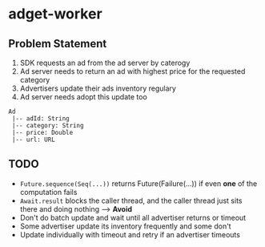 # adget-worker

## Problem Statement
1. SDK requests an ad from the ad server by caterogy
2. Ad server needs to return an ad with highest price for the requested category
3. Advertisers update their ads inventory regulary
4. Ad server needs adopt this update too

```
Ad
 |-- adId: String
 |-- category: String
 |-- price: Double
 |-- url: URL
```


## TODO
 - `Future.sequence(Seq(...))` returns Future(Failure(...)) if even **one** of the computation fails
 - `Await.result` blocks the caller thread, and the caller thread just sits there and doing nothing --> **Avoid**
 - Don't do batch update and wait until all advertiser returns or timeout
 - Some advertiser update its inventory frequently and some don't
 - Update individually with timeout and retry if an advertiser timeouts
 

